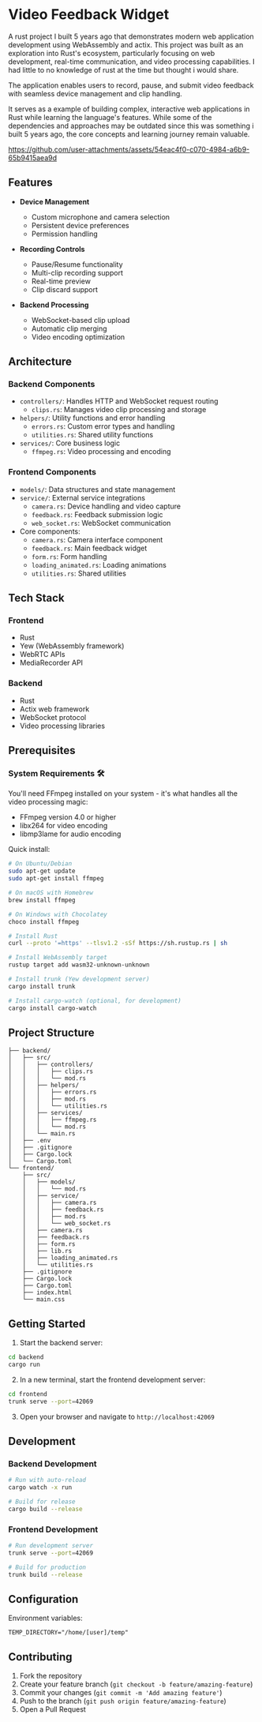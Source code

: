 # Video Feedback Widget

A  rust project I built 5 years ago that demonstrates modern web application development using WebAssembly and actix. This project was built as an exploration into Rust's ecosystem, particularly focusing on web development, real-time communication, and video processing capabilities. I had little to no knowledge of rust at the time but thought i would share.

The application enables users to record, pause, and submit video feedback with seamless device management and clip handling. 

It serves as a example of building complex, interactive web applications in Rust while learning the language's features. While some of the dependencies and approaches may be outdated since this was something i built 5 years ago, the core concepts and learning journey remain valuable.

https://github.com/user-attachments/assets/54eac4f0-c070-4984-a6b9-65b9415aea9d

## Features

- **Device Management**
  - Custom microphone and camera selection
  - Persistent device preferences
  - Permission handling

- **Recording Controls**
  - Pause/Resume functionality
  - Multi-clip recording support
  - Real-time preview
  - Clip discard support

- **Backend Processing**
  - WebSocket-based clip upload
  - Automatic clip merging
  - Video encoding optimization

## Architecture

### Backend Components
- `controllers/`: Handles HTTP and WebSocket request routing
  - `clips.rs`: Manages video clip processing and storage
- `helpers/`: Utility functions and error handling
  - `errors.rs`: Custom error types and handling
  - `utilities.rs`: Shared utility functions
- `services/`: Core business logic
  - `ffmpeg.rs`: Video processing and encoding

### Frontend Components
- `models/`: Data structures and state management
- `service/`: External service integrations
  - `camera.rs`: Device handling and video capture
  - `feedback.rs`: Feedback submission logic
  - `web_socket.rs`: WebSocket communication
- Core components:
  - `camera.rs`: Camera interface component
  - `feedback.rs`: Main feedback widget
  - `form.rs`: Form handling
  - `loading_animated.rs`: Loading animations
  - `utilities.rs`: Shared utilities

## Tech Stack

### Frontend
- Rust
- Yew (WebAssembly framework)
- WebRTC APIs
- MediaRecorder API

### Backend
- Rust
- Actix web framework
- WebSocket protocol
- Video processing libraries

## Prerequisites

### System Requirements 🛠️

You'll need FFmpeg installed on your system - it's what handles all the video processing magic:

- FFmpeg version 4.0 or higher
- libx264 for video encoding
- libmp3lame for audio encoding

Quick install:
```bash
# On Ubuntu/Debian
sudo apt-get update
sudo apt-get install ffmpeg

# On macOS with Homebrew
brew install ffmpeg

# On Windows with Chocolatey
choco install ffmpeg
```

```bash
# Install Rust
curl --proto '=https' --tlsv1.2 -sSf https://sh.rustup.rs | sh

# Install WebAssembly target
rustup target add wasm32-unknown-unknown

# Install trunk (Yew development server)
cargo install trunk

# Install cargo-watch (optional, for development)
cargo install cargo-watch
```

## Project Structure

```
├── backend/
│   ├── src/
│   │   ├── controllers/
│   │   │   ├── clips.rs
│   │   │   └── mod.rs
│   │   ├── helpers/
│   │   │   ├── errors.rs
│   │   │   ├── mod.rs
│   │   │   └── utilities.rs
│   │   ├── services/
│   │   │   ├── ffmpeg.rs
│   │   │   └── mod.rs
│   │   └── main.rs
│   ├── .env
│   ├── .gitignore
│   ├── Cargo.lock
│   └── Cargo.toml
└── frontend/
    ├── src/
    │   ├── models/
    │   │   └── mod.rs
    │   ├── service/
    │   │   ├── camera.rs
    │   │   ├── feedback.rs
    │   │   ├── mod.rs
    │   │   └── web_socket.rs
    │   ├── camera.rs
    │   ├── feedback.rs
    │   ├── form.rs
    │   ├── lib.rs
    │   ├── loading_animated.rs
    │   └── utilities.rs
    ├── .gitignore
    ├── Cargo.lock
    ├── Cargo.toml
    ├── index.html
    └── main.css
```

## Getting Started

1. Start the backend server:
```bash
cd backend
cargo run
```

2. In a new terminal, start the frontend development server:
```bash
cd frontend
trunk serve --port=42069
```

3. Open your browser and navigate to `http://localhost:42069`

## Development

### Backend Development

```bash
# Run with auto-reload
cargo watch -x run

# Build for release
cargo build --release
```

### Frontend Development

```bash
# Run development server
trunk serve --port=42069

# Build for production
trunk build --release
```

## Configuration

Environment variables:

```env
TEMP_DIRECTORY="/home/[user]/temp"
```

## Contributing

1. Fork the repository
2. Create your feature branch (`git checkout -b feature/amazing-feature`)
3. Commit your changes (`git commit -m 'Add amazing feature'`)
4. Push to the branch (`git push origin feature/amazing-feature`)
5. Open a Pull Request

